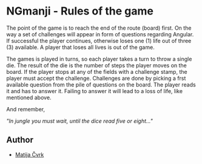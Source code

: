 # NGmanji - Rules of the game

The point of the game is to reach the end of the route (board) first.
On the way a set of challenges will appear in form of questions regarding Angular.
If successful the player continues, otherwise loses one (1) life out of three (3) available.
A player that loses all lives is out of the game.

The games is played in turns, so each player takes a turn to throw a single die.
The result of the die is the number of steps the player moves on the board.
If the player stops at any of the fields with a challenge stamp, the player must accept the challenge.
Challenges are done by picking a frst available question from the pile of questions on the board.
The player reads it and has to answer it. Failing to answer it will lead to a loss of life, like mentioned above.

And remember,

_"In jungle you must wait, until the dice read five or eight..."_


## Author

- [Matija Čvrk](https://www.linkedin.com/in/consultant-matija-cvrk-1388b3101/)
